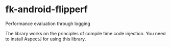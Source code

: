 fk-android-flipperf
===================

Performance evaluation through logging

The library works on the principles of compile time code injection. You need to install AspectJ for using this library.

